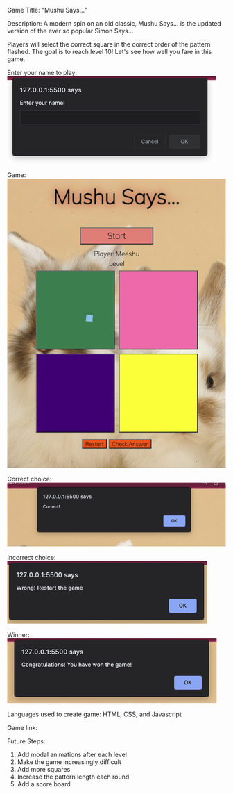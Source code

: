 Game Title: "Mushu Says..."

Description: A modern spin on an old classic, Mushu Says... is the updated version of the ever so popular Simon Says...

Players will select the correct square in the correct order of the pattern flashed. The goal is to reach level 10! Let's see how well you fare in this game. 

Enter your name to play:
<img src="Images/name.png" alt="enter your name">

Game:
<img src="Images/main.png" alt="main page">

Correct choice:
<img src="Images/correct.png" alt="correct">

Incorrect choice:
<img src="Images/incorrect.png" alt="incorrect">

Winner:
<img src="Images/winner.png" alt="winner">

Languages used to create game: HTML, CSS, and Javascript

Game link: 

Future Steps:
1. Add modal animations after each level
2. Make the game increasingly difficult
3. Add more squares
4. Increase the pattern length each round
5. Add a score board

